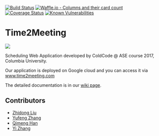[![Build Status](https://travis-ci.org/sxsx1xsxs/Time2Meeting.svg?branch=master)](https://travis-ci.org/sxsx1xsxs/Time2Meeting)     [![Waffle.io - Columns and their card count](https://badge.waffle.io/sxsx1xsxs/Time2Meeting.svg?columns=all)](http://waffle.io/sxsx1xsxs/Time2Meeting) [![Coverage Status](https://coveralls.io/repos/github/sxsx1xsxs/Time2Meeting/badge.svg?branch=master)](https://coveralls.io/github/sxsx1xsxs/Time2Meeting?branch=master) 
[![Known Vulnerabilities](https://snyk.io/test/github/sxsx1xsxs/time2meeting/badge.svg)](https://snyk.io/test/github/sxsx1xsxs/time2meeting)


# Time2Meeting
<img src="https://raw.githubusercontent.com/sxsx1xsxs/Time2Meeting/6307513f5a1c7c0e972c50d3fba2e6cda9819062/wiki_files/images/Homepage.jpg"/>

Scheduling Web Application developed by ColdCode @ ASE course 2017, Columbia University.

Our application is deployed on Google cloud and you can access it via www.time2meeting.com

The detailed documentation is in our [wiki page](https://github.com/sxsx1xsxs/Time2Meeting/wiki).


## Contributors
* [Zhidong Liu](https://github.com/tonyshadow)
* [Yufeng Zhang](https://waynezhang511.github.io)
* [Qimeng Han](https://github.com/sherryhan77)
* [Yi Zhang](https://github.com/sxsx1xsxs)
